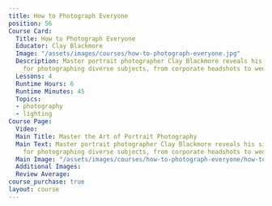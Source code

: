 ```yaml
---
title: How to Photograph Everyone
position: 56
Course Card:
  Title: How to Photograph Everyone
  Educator: Clay Blackmore
  Image: "/assets/images/courses/how-to-photograph-everyone.jpg"
  Description: Master portrait photographer Clay Blackmore reveals his signature techniques
    for photographing diverse subjects, from corporate headshots to wedding portraits.
  Lessons: 4
  Runtime Hours: 6
  Runtime Minutes: 45
  Topics:
  - photography
  - lighting
Course Page:
  Video: 
  Main Title: Master the Art of Portrait Photography
  Main Text: Master portrait photographer Clay Blackmore reveals his signature techniques
    for photographing diverse subjects, from corporate headshots to wedding portraits.
  Main Image: "/assets/images/courses/how-to-photograph-everyone/how-to-photograph-everyone-main.jpg"
  Additional Images: 
  Review Average: 
course_purchase: true
layout: course
---
```


